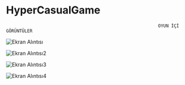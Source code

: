 # HyperCasualGame

                                                              OYUN İÇİ GÖRÜNTÜLER
                                                              
![Ekran Alıntısı](https://user-images.githubusercontent.com/79220327/203995709-7e397e70-5e40-4562-a985-8e6a4fe4f5c6.PNG)

![Ekran Alıntısı2](https://user-images.githubusercontent.com/79220327/203995839-16fed3ec-c9df-4b57-90c0-82cdfc6f96e7.PNG)

![Ekran Alıntısı3](https://user-images.githubusercontent.com/79220327/203995885-92ab91c4-06c4-4399-ae4b-5be838f53fa5.PNG)

![Ekran Alıntısı4](https://user-images.githubusercontent.com/79220327/203995938-312d2ff1-6e1f-447b-8f83-d26e50272c3b.PNG)
